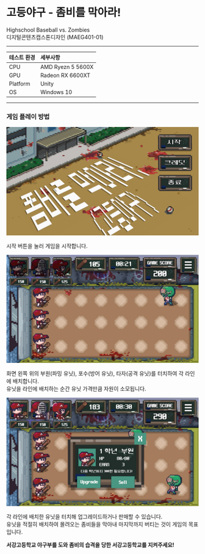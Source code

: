 # 고등야구 - 좀비를 막아라!
Highschool Baseball vs. Zombies<br/>
디지털콘텐츠캡스톤디자인 (MAEG401-01)<br/>

---

|테스트 환경|세부사항|
|:---|:---|
| CPU| AMD Ryezn 5 5600X|
| GPU| Radeon RX 6600XT|
| Platform| Unity|
| OS| Windows 10|

---

### 게임 플레이 방법

![play screenshot](./Images/Title.png)

시작 버튼을 눌러 게임을 시작합니다.

![play screenshot](./Images/Play.png)

화면 왼쪽 위의 부원(파밍 유닛), 포수(방어 유닛), 타자(공격 유닛)를 터치하여 각 라인에 배치합니다.<br/>
유닛을 라인에 배치하는 순간 유닛 가격만큼 자원이 소모됩니다.

![play screenshot](./Images/Upgrade.png)

각 라인에 배치한 유닛을 터치해 업그레이드하거나 판매할 수 있습니다.<br/>
유닛을 적절히 배치하여 몰려오는 좀비들을 막아내 마지막까지 버티는 것이 게임의 목표입니다.<br/>

**서강고등학교 야구부를 도와 좀비의 습격을 당한 서강고등학교를 지켜주세요!**
